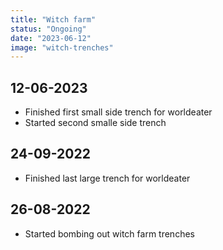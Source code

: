 ```yaml
---
title: "Witch farm"
status: "Ongoing"
date: "2023-06-12"
image: "witch-trenches"
---
```


## 12-06-2023
- Finished first small side trench for worldeater
- Started second smalle side trench

## 24-09-2022
- Finished last large trench for worldeater

## 26-08-2022
- Started bombing out witch farm trenches
